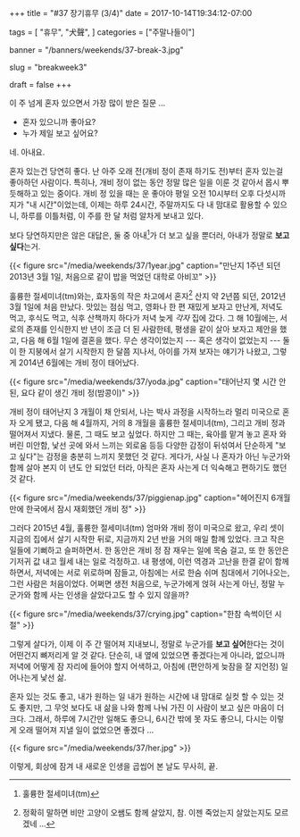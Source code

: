+++
title = "#37 장기휴무 (3/4)"
date = 2017-10-14T19:34:12-07:00

tags = [
  "휴무",
  "犬聲",
]
categories = ["주말나들이"]

banner = "/banners/weekends/37-break-3.jpg"

slug = "breakweek3"

draft = false
+++

이 주 넘게 혼자 있으면서 가장 많이 받은 질문 …

- 혼자 있으니까 좋아요?
- 누가 제일 보고 싶어요?

<!--more-->

네. 아내요.

혼자 있는건 당연히 좋다. 난 아주 오래 전(개비 정이 존재 하기도 전)부터 혼자
있는걸 좋아하던 사람이다.
특히나, 개비 정이 없는 동안 정말 많은 일을 이룬 것 같아서 몹시 뿌듯해하고 있는
중이다. 개비 정 있을 때는 운 좋아야 평일 오전 10시부터 오후 다섯시까지가
"내 시간"이었는데, 이제는 하루 24시간, 주말까지도 다 내 맘대로 활용할
수 있으니, 하루를 이틀처럼, 이 주를 한 달 처럼  알차게 보내고 있다.

보다 당연하지만은 않은 대답은, 둘 중 아내[^1]가 더 보고 싶을 뿐더러,
아내가 정말로 **보고 싶다**는거.

[^1]: 훌륭한 절세미녀(tm)

{{< figure
  src="/media/weekends/37/1year.jpg"
  caption="만난지 1주년 되던 2013년 3월 1일, 처음으로 같이 밥을 먹었던 대학로 아비꼬" >}}


훌륭한 절세미녀(tm)와는, 효자동의 작은 차고에서 혼자[^cat] 산지 약 2년쯤 되던,
2012년 3월 1일에 처음 만났다. 맛있는 점심 먹고, 영화나 한 편 재밌게 보자고
만난게, 저녁도 먹고, 후식도 먹고, 식후 산책까지 하다가 저녁 늦게 _각자_ 집에
갔다.
그 해 10월에는, 서로의 존재를 인식한지 반 년이 조금 더 된 사람한테, 평생을 같이
살아 보자고 제안을 했고, 다음 해 6월 1일에 결혼을 했다.
무슨 생각이었는지 --- 혹은 생각이 없었는지 --- 둘이 한 지붕에서 살기 시작한지
한 달쯤 지나서, 아이를 가져 보자는 얘기가 나왔고, 그렇게 2014년 6월에는 개비
정이 태어났다.

[^cat]: 정확히 말하면 비만 고양이 오쌤도 함께 살았지, 참. 이젠 죽었는지 살았는지도 모르겠네 …

{{< figure
  src="/media/weekends/37/yoda.jpg"
  caption="태어난지 몇 시간 안 된, 요다 같이 생긴 개비 정(밤콩이)" >}}

개비 정이 태어난지 3 개월이 채 안되서, 나는 박사 과정을 시작하느라 멀리
미국으로 혼자 오게 됐고, 다음 해 4월까지, 거의 8 개월을 훌륭한 절세미녀(tm),
그리고 개비 정과 떨어져서 지냈다.
물론, 그 때도 보고 싶었다. 하지만 그 때는, 육아를 맡겨 놓고 혼자 와버린 미안함,
낯선 곳에 와서 느끼는 외로움 등등 다양한 감정이 뒤섞여서 단순하게
"보고 싶다"는 감정을 충분히 느끼지 못했던 것 같다. 게다가, 사실 나 혼자가 아닌
누군가와 함께 살아 본지 이 년도 안 되었던 터라, 아직은 혼자 사는게 더 익숙해고
편하기도 했던 것 같다.

{{< figure
  src="/media/weekends/37/piggienap.jpg"
  caption="헤어진지 6개월 만에 한국에서 잠시 재회했던 개비 정" >}}

그러다 2015년 4월, 훌륭한 절세미녀(tm) 엄마와 개비 정이 미국으로 왔고, 우리 셋이
지금의 집에서 살기 시작한 뒤로, 지금까지 2년 반을 거의 매일 함께 있었다.
크고 작은 일들에 기뻐하고 슬퍼하면서. 한 동안은 개비 정 잠 재우는 일에 목숨
걸고, 또 한 동안은 기저귀 값 내고 월세 내는 일로 걱정하고.
내 평생에, 이런 역경과 고난을 한결 같이 함께 하면서, 저녁에는 서로 위로하며
잠들고, 아침에는 서로 한숨 쉬며 침대에서 기어나오는, 그런 사람은 처음이었다.
어쩌면 생전 처음으로, 누군가에게 얹혀 사는게 아닌, 정말 누군가와 함께 사는
인생을 살았다고도 할 수 있지 않을까?

{{< figure
  src="/media/weekends/37/crying.jpg"
  caption="한참 속썩이던 시절" >}}

그렇게 살다가, 이제 이 주 간 떨어져 지내보니, 정말로 누군가를 **보고
싶어**한다는 것이 어떤건지 뼈저리게 알 것 같다.
단순히, 내 옆에 있었으면 좋겠다는게 아니라, 없으니까 저녁에 어떻게 잠 자리에
들어야 할지 어색하고, 아침에 (편안하게 늦잠을 잘 지언정) 일어나는게 낯선 삶.

혼자 있는 것도 좋고, 내가 원하는 일 내가 원하는 시간에 내 맘대로 실컷
할 수 있는 것도 좋지만, 그 무엇 보다도 내 삶을 나와 함께 나눠 가진 이 사람이
보고 싶은 마음이 더 크다. 그래서, 하루에 7시간만 일해도 좋으니, 6시간 밖에
못 자도 좋으니, 다시는 이렇게 오래 떨어져 지낼 일이 없었으면 좋겠다 …

{{< figure src="/media/weekends/37/her.jpg" >}}

이렇게, 회상에 잠겨 내 새로운 인생을 곱씹어 본 날도 무사히, 끝.
